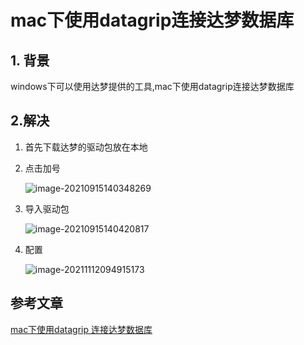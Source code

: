 # mac下使用datagrip连接达梦数据库

## 1. 背景

windows下可以使用达梦提供的工具,mac下使用datagrip连接达梦数据库

## 2.解决

1. 首先下载达梦的驱动包放在本地

2. 点击加号

   ![image-20210915140348269](https://gitee.com/zszdevelop/blogimage/raw/master/image-20210915140348269.png)

3. 导入驱动包

   ![image-20210915140420817](https://gitee.com/zszdevelop/blogimage/raw/master/image-20210915140420817.png)

4. 配置

   ![image-20211112094915173](https://gitee.com/zszdevelop/blogimage/raw/master/image-20211112094915173.png)

## 参考文章

[mac下使用datagrip 连接达梦数据库](https://blog.csdn.net/yb464855952/article/details/101079668)

